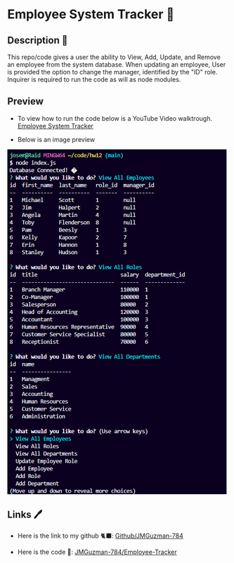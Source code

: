 # Employee System Tracker 📝

## Description 📃

This repo/code gives a user the ability to View, Add, Update, and Remove an employee from the system database. When updating an employee, User is provided the option to change the manager, identified by the "ID" role. Inquirer is required to run the code as will as node modules.

## Preview

* To view how to run the code below is a YouTube Video walktrough.
[Employee System Tracker](https://youtu.be/GKx_pR-pnwY)

* Below is an image preview 


![Employee Tracker](./images/EmpTrack.png)


## Links 🖊️

* Here is the link to my github 🐈‍⬛: [Github/JMGuzman-784](https://github.com/JMGuzman-784/employee-tracker)

* Here is the code 📜: [JMGuzman-784/Employee-Tracker](https://github.com/JMGuzman-784/employee-tracker/blob/main/index.js)